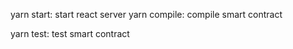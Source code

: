 yarn start:   start react server
yarn compile: compile smart contract



yarn test:    test smart contract

